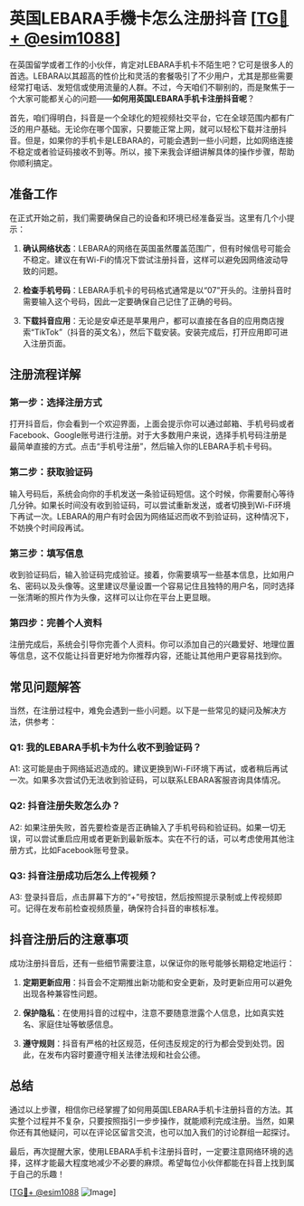 # 英国LEBARA手機卡怎么注册抖音 [[TG💪+ @esim1088](https://t.me/s/esim1088)]

在英国留学或者工作的小伙伴，肯定对LEBARA手机卡不陌生吧？它可是很多人的首选。LEBARA以其超高的性价比和灵活的套餐吸引了不少用户，尤其是那些需要经常打电话、发短信或使用流量的人群。不过，今天咱们不聊别的，而是聚焦于一个大家可能都关心的问题——**如何用英国LEBARA手机卡注册抖音呢**？

首先，咱们得明白，抖音是一个全球化的短视频社交平台，它在全球范围内都有广泛的用户基础。无论你在哪个国家，只要能正常上网，就可以轻松下载并注册抖音。但是，如果你的手机卡是LEBARA的，可能会遇到一些小问题，比如网络连接不稳定或者验证码接收不到等。所以，接下来我会详细讲解具体的操作步骤，帮助你顺利搞定。

## 准备工作

在正式开始之前，我们需要确保自己的设备和环境已经准备妥当。这里有几个小提示：

1. **确认网络状态**：LEBARA的网络在英国虽然覆盖范围广，但有时候信号可能会不稳定。建议在有Wi-Fi的情况下尝试注册抖音，这样可以避免因网络波动导致的问题。
   
2. **检查手机号码**：LEBARA手机卡的号码格式通常是以“07”开头的。注册抖音时需要输入这个号码，因此一定要确保自己记住了正确的号码。

3. **下载抖音应用**：无论是安卓还是苹果用户，都可以直接在各自的应用商店搜索“TikTok”（抖音的英文名），然后下载安装。安装完成后，打开应用即可进入注册页面。

## 注册流程详解

### 第一步：选择注册方式

打开抖音后，你会看到一个欢迎界面，上面会提示你可以通过邮箱、手机号码或者Facebook、Google账号进行注册。对于大多数用户来说，选择手机号码注册是最简单直接的方式。点击“手机号注册”，然后输入你的LEBARA手机卡号码。

### 第二步：获取验证码

输入号码后，系统会向你的手机发送一条验证码短信。这个时候，你需要耐心等待几分钟。如果长时间没有收到验证码，可以尝试重新发送，或者切换到Wi-Fi环境下再试一次。LEBARA的用户有时会因为网络延迟而收不到验证码，这种情况下，不妨换个时间段再试。

### 第三步：填写信息

收到验证码后，输入验证码完成验证。接着，你需要填写一些基本信息，比如用户名、密码以及头像等。这里建议尽量设置一个容易记住且独特的用户名，同时选择一张清晰的照片作为头像，这样可以让你在平台上更显眼。

### 第四步：完善个人资料

注册完成后，系统会引导你完善个人资料。你可以添加自己的兴趣爱好、地理位置等信息，这不仅能让抖音更好地为你推荐内容，还能让其他用户更容易找到你。

## 常见问题解答

当然，在注册过程中，难免会遇到一些小问题。以下是一些常见的疑问及解决方法，供参考：

### Q1: 我的LEBARA手机卡为什么收不到验证码？
A1: 这可能是由于网络延迟造成的。建议更换到Wi-Fi环境下再试，或者稍后再试一次。如果多次尝试仍无法收到验证码，可以联系LEBARA客服咨询具体情况。

### Q2: 抖音注册失败怎么办？
A2: 如果注册失败，首先要检查是否正确输入了手机号码和验证码。如果一切无误，可以尝试重启应用或者更新到最新版本。实在不行的话，可以考虑使用其他注册方式，比如Facebook账号登录。

### Q3: 抖音注册成功后怎么上传视频？
A3: 登录抖音后，点击屏幕下方的“+”号按钮，然后按照提示录制或上传视频即可。记得在发布前检查视频质量，确保符合抖音的审核标准。

## 抖音注册后的注意事项

成功注册抖音后，还有一些细节需要注意，以保证你的账号能够长期稳定地运行：

1. **定期更新应用**：抖音会不定期推出新功能和安全更新，及时更新应用可以避免出现各种兼容性问题。

2. **保护隐私**：在使用抖音的过程中，注意不要随意泄露个人信息，比如真实姓名、家庭住址等敏感信息。

3. **遵守规则**：抖音有严格的社区规范，任何违反规定的行为都会受到处罚。因此，在发布内容时要遵守相关法律法规和社会公德。

## 总结

通过以上步骤，相信你已经掌握了如何用英国LEBARA手机卡注册抖音的方法。其实整个过程并不复杂，只要按照指引一步步操作，就能顺利完成注册。当然，如果你还有其他疑问，可以在评论区留言交流，也可以加入我们的讨论群组一起探讨。

最后，再次提醒大家，使用LEBARA手机卡注册抖音时，一定要注意网络环境的选择，这样才能最大程度地减少不必要的麻烦。希望每位小伙伴都能在抖音上找到属于自己的乐趣！

[[TG💪+ @esim1088](https://t.me/s/esim1088) ![Image](https://i.postimg.cc/4NQfJmqS/Snipaste-2025-05-13-00-14-12.png)]